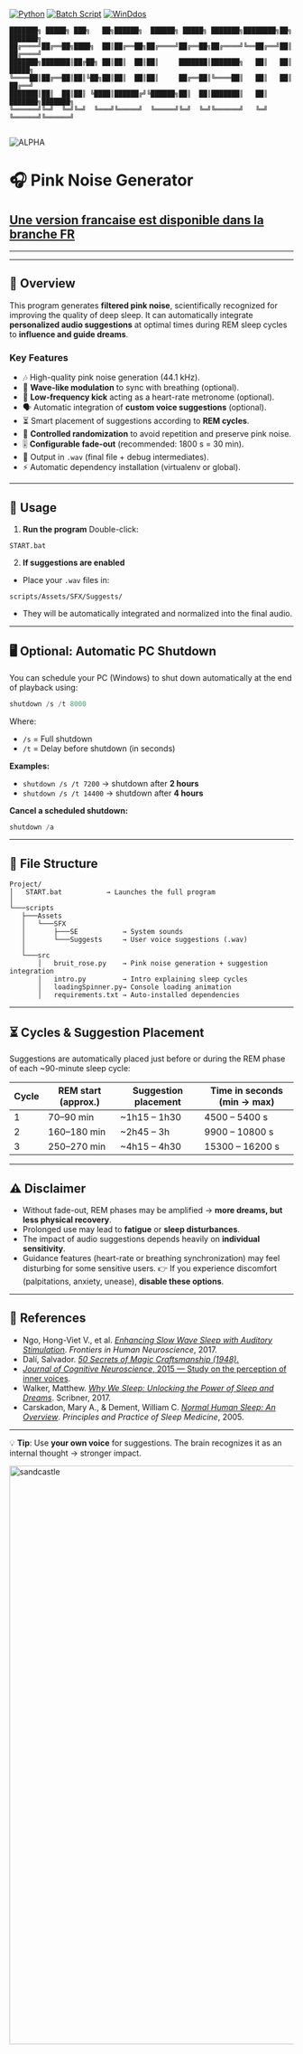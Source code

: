 [![Python](https://img.shields.io/badge/Python-3.10+-blue)](https://www.python.org/)
[![Batch Script](https://img.shields.io/badge/script-batch-DDFF00)](https://learn.microsoft.com/en-us/windows-server/administration/windows-commands/windows-commands)
[![WinDdos](https://img.shields.io/badge/WinDdos-blue)](https://www.microsoft.com/en-us/windows)

```
███████╗ █████╗ ███╗   ██╗██████╗  ██████╗ █████╗ ███████╗████████╗██╗     ███████╗
██╔════╝██╔══██╗████╗  ██║██╔══██╗██╔════╝██╔══██╗██╔════╝╚══██╔══╝██║     ██╔════╝
███████╗███████║██╔██╗ ██║██║  ██║██║     ███████║███████╗   ██║   ██║     █████╗  
╚════██║██╔══██║██║╚██╗██║██║  ██║██║     ██╔══██║╚════██║   ██║   ██║     ██╔══╝  
███████║██║  ██║██║ ╚████║██████╔╝╚██████╗██║  ██║███████║   ██║   ███████╗███████╗
╚══════╝╚═╝  ╚═╝╚═╝  ╚═══╝╚═════╝  ╚═════╝╚═╝  ╚═╝╚══════╝   ╚═╝   ╚══════╝╚══════╝
                                                                                   
```

![ALPHA](https://img.shields.io/badge/ALPHA-red)

# 🎧 **Pink Noise Generator**

## [Une version francaise est disponible dans la branche FR](https://github.com/SECRET-GUEST/sandcastle/tree/FR)
---
---

## 📌 **Overview**

This program generates **filtered pink noise**, scientifically recognized for improving the quality of deep sleep.
It can automatically integrate **personalized audio suggestions** at optimal times during REM sleep cycles to **influence and guide dreams**.

### Key Features

* 🎶 High-quality pink noise generation (44.1 kHz).
* 🌊 **Wave-like modulation** to sync with breathing (optional).
* 🥁 **Low-frequency kick** acting as a heart-rate metronome (optional).
* 🗣️ Automatic integration of **custom voice suggestions** (optional).
* ⏳ Smart placement of suggestions according to **REM cycles**.
* 🔄 **Controlled randomization** to avoid repetition and preserve pink noise.
* 🎚️ **Configurable fade-out** (recommended: 1800 s = 30 min).
* 📂 Output in `.wav` (final file + debug intermediates).
* ⚡ Automatic dependency installation (virtualenv or global).

---

## 🚀 **Usage**

1. **Run the program**
   Double-click:

```
START.bat
```

2. **If suggestions are enabled**

* Place your `.wav` files in:

```
scripts/Assets/SFX/Suggests/
```

* They will be automatically integrated and normalized into the final audio.

---

## 🖥 **Optional: Automatic PC Shutdown**

You can schedule your PC (Windows) to shut down automatically at the end of playback using:

```powershell
shutdown /s /t 8000
```

Where:

* `/s` = Full shutdown
* `/t` = Delay before shutdown (in seconds)

**Examples:**

* `shutdown /s /t 7200` → shutdown after **2 hours**
* `shutdown /s /t 14400` → shutdown after **4 hours**

**Cancel a scheduled shutdown:**

```powershell
shutdown /a
```

---

## 📂 **File Structure**

```
Project/
│   START.bat           → Launches the full program
│
└───scripts
   ├───Assets
   │   └───SFX
   │       ├───SE           → System sounds
   │       └───Suggests     → User voice suggestions (.wav)
   │
   └───src
       │   bruit_rose.py    → Pink noise generation + suggestion integration
       │   intro.py         → Intro explaining sleep cycles
       │   loadingSpinner.py→ Console loading animation
       │   requirements.txt → Auto-installed dependencies
```

---

## ⏳ **Cycles & Suggestion Placement**

Suggestions are automatically placed just before or during the REM phase of each \~90-minute sleep cycle:

| Cycle | REM start (approx.) | Suggestion placement | Time in seconds (min → max) |
| ----- | ------------------- | -------------------- | --------------------------- |
| 1     | 70–90 min           | \~1h15 – 1h30        | 4500 – 5400 s               |
| 2     | 160–180 min         | \~2h45 – 3h          | 9900 – 10800 s              |
| 3     | 250–270 min         | \~4h15 – 4h30        | 15300 – 16200 s             |

---

## ⚠️ **Disclaimer**

* Without fade-out, REM phases may be amplified → **more dreams, but less physical recovery**.
* Prolonged use may lead to **fatigue** or **sleep disturbances**.
* The impact of audio suggestions depends heavily on **individual sensitivity**.
* Guidance features (heart-rate or breathing synchronization) may feel disturbing for some sensitive users.
  👉 If you experience discomfort (palpitations, anxiety, unease), **disable these options**.

---

## 📜 **References**

* Ngo, Hong-Viet V., et al. [*Enhancing Slow Wave Sleep with Auditory Stimulation*](https://www.frontiersin.org/articles/10.3389/fnhum.2013.00871/full). *Frontiers in Human Neuroscience*, 2017.
* Dalí, Salvador. [*50 Secrets of Magic Craftsmanship (1948)*.](https://www.google.fr/books/edition/50_Secrets_of_Magic_Craftsmanship/0g6QlUiqwfcC?hl=fr&gbpv=0)
* [*Journal of Cognitive Neuroscience*, 2015 — Study on the perception of inner voices](https://direct.mit.edu/jocn/article/27/7/1308/28351/Perceiving-Inner-Speech-Voices-as-Internal-or).
* Walker, Matthew. [*Why We Sleep: Unlocking the Power of Sleep and Dreams*](https://en.wikipedia.org/wiki/Why_We_Sleep). Scribner, 2017.
* Carskadon, Mary A., & Dement, William C. [*Normal Human Sleep: An Overview*](https://www.ncbi.nlm.nih.gov/pmc/articles/PMC2656292/). *Principles and Practice of Sleep Medicine*, 2005.

---

💡 **Tip**: Use **your own voice** for suggestions. The brain recognizes it as an internal thought → stronger impact.

<img width="1024" height="1024" alt="sandcastle" src="https://github.com/user-attachments/assets/47f28bb7-7c3e-46ff-b2b5-4601de0aee12" />
